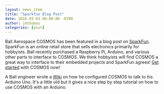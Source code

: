```yaml
---
layout: news_item
title: "Sparkfun Blog Post"
date: 2016-03-03 00:00:00 -0700
author: jmthomas
categories: [post]
---
```


Ball Aerospace COSMOS has been featured in a blog post on [SparkFun](https://www.sparkfun.com/news/2022). SparkFun is an online retail store that sells electronics primarily for hobbyists. Ball recently purchased a Raspberry Pi, Arduino, and various other parts to interface to COSMOS. We think hobbyists will find COSMOS a great way to interface to their embedded projects and SparkFun agrees! [Get started](http://cosmosc2.com/docs/v4/installation) with COSMOS now!

A Ball engineer wrote a [Wiki](https://bitbucket.org/dholshouser/alagna/wiki/HowTo) on how he configured COSMOS to talk to his Arduino Uno. It's a little old but it gives a nice step by step tutorial on how to use COSMOS with an Arduino.
